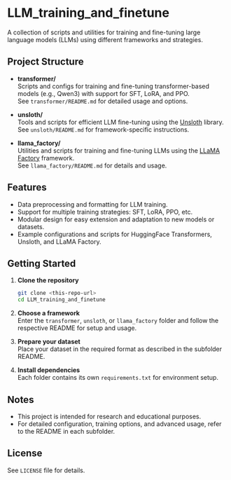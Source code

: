 # LLM_training_and_finetune

A collection of scripts and utilities for training and fine-tuning large language models (LLMs) using different frameworks and strategies.

## Project Structure

- **transformer/**  
  Scripts and configs for training and fine-tuning transformer-based models (e.g., Qwen3) with support for SFT, LoRA, and PPO.  
  See `transformer/README.md` for detailed usage and options.

- **unsloth/**  
  Tools and scripts for efficient LLM fine-tuning using the [Unsloth](https://github.com/unslothai/unsloth) library.  
  See `unsloth/README.md` for framework-specific instructions.

- **llama_factory/**  
  Utilities and scripts for training and fine-tuning LLMs using the [LLaMA Factory](https://github.com/hiyouga/LLaMA-Factory) framework.  
  See `llama_factory/README.md` for details and usage.

## Features

- Data preprocessing and formatting for LLM training.
- Support for multiple training strategies: SFT, LoRA, PPO, etc.
- Modular design for easy extension and adaptation to new models or datasets.
- Example configurations and scripts for HuggingFace Transformers, Unsloth, and LLaMA Factory.

## Getting Started

1. **Clone the repository**
   ```sh
   git clone <this-repo-url>
   cd LLM_training_and_finetune
   ```

2. **Choose a framework**  
   Enter the `transformer`, `unsloth`, or `llama_factory` folder and follow the respective README for setup and usage.

3. **Prepare your dataset**  
   Place your dataset in the required format as described in the subfolder README.

4. **Install dependencies**  
   Each folder contains its own `requirements.txt` for environment setup.

## Notes

- This project is intended for research and educational purposes.
- For detailed configuration, training options, and advanced usage, refer to the README in each subfolder.

## License

See `LICENSE` file for details.
